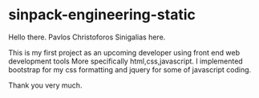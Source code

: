 # sinpack-engineering-static


Hello there.
Pavlos Christoforos Sinigalias here.

This is my first project as an upcoming developer using front end web development tools 
More specifically html,css,javascript. I implemented bootstrap for my css formatting and jquery for some of javascript coding.

Thank you very much.

